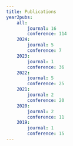 ```yaml
---
title: Publications
year2pubs:
    all:
        journal: 16
        conference: 114
    2024:
        journal: 5
        conference: 7
    2023:
        journal: 1
        conference: 36
    2022:
        journal: 5
        conference: 25
    2021:
        journal: 2
        conference: 20
    2020:
        journal: 2
        conference: 11
    2019:
        journal: 1
        conference: 15
---
```


